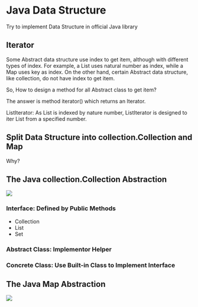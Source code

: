 # Java Data Structure
Try to implement Data Structure in official Java library

## Iterator
Some Abstract data structure use index to get item, although with different types of index.
For example, a List uses natural number as index, while a Map uses key as index.
On the other hand, certain Abstract data structure, like collection, do not have index to get item.

So, How to design a method for all Abstract class to get item?

The answer is method iterator() which returns an Iterator.

ListIterator: As List is indexed by nature number, 
ListIterator is designed to iter List from a specified number.


## Split Data Structure into collection.Collection and Map
Why?


## The Java collection.Collection Abstraction
![](https://obsidian-pictures-1306255178.cos.ap-beijing.myqcloud.com/20240322141508.png)
### Interface: Defined by Public Methods
- Collection
- List
- Set
### Abstract Class: Implementor Helper
### Concrete Class: Use Built-in Class to Implement Interface

## The Java Map Abstraction
![](https://obsidian-pictures-1306255178.cos.ap-beijing.myqcloud.com/20240322141615.png)
